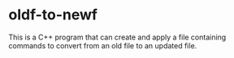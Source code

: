 # oldf-to-newf

This is a C++ program that can create and apply a file containing commands to convert from an old file to an updated file. 

